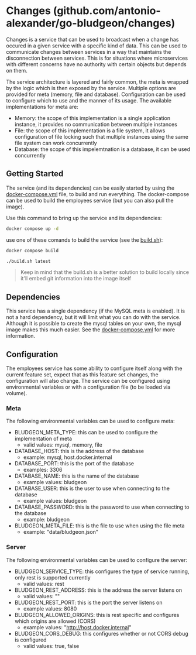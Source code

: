 # Changes (github.com/antonio-alexander/go-bludgeon/changes)

Changes is a service that can be used to broadcast when a change has occured in a given service with a specific kind of data. This can be used to communicate changes between services in a way that maintains the disconnection between services. This is for situations where microservices with different concerns have no authority with certain objects but depends on them.

The service architecture is layered and fairly common, the meta is wrapped by the logic which is then exposed by the service. Multiple options are provided for meta (memory, file and database). Configuration can be used to configure which to use and the manner of its usage. The available implementations for meta are:

- Memory: the scope of this implementation is a single application instance, it provides no communication between multiple instances
- File: the scope of this implementation is a file system, it allows configuration of file locking such that multiple instances using the same file system can work concurrently
- Database: the scope of this impelemtnation is a database, it can be used concurrently

## Getting Started

The service (and its dependencies) can be easily started by using the [docker-compose.yml](./docker-compose.yml) file, to build and run everything. The docker-compose can be used to build the employees service (but you can also pull the image).

Use this command to bring up the service and its dependencies:

```sh
docker compose up -d
```

use one of these comands to build the service (see the [build.sh](./build.sh)):

```sh
docker compose build
```

```sh
./build.sh latest
```

> Keep in mind that the build.sh is a better solution to build locally since it'll embed git information into the image itself

## Dependencies

This service has a single dependency (if the MySQL meta is enabled). It is not a hard dependency, but it will limit what you can do with the service. Although it is possible to create the mysql tables on your own, the mysql image makes this much easier. See the [docker-compose.yml](./docker-compose.yml) for more information.

## Configuration

The employees service has some ability to configure itself along with the current feature set, expect that as this feature set changes, the configuration will also change. The service can be configured using environmental variables or with a configuration file (to be loaded via volume).

### Meta

The following environmental variables can be used to configure meta:

- BLUDGEON_META_TYPE: this can be used to configure the implementation of meta
  - valid values: mysql, memory, file
- DATABASE_HOST: this is the address of the database
  - example: mysql, host.docker.internal
- DATABASE_PORT: this is the port of the database
  - examples: 3306
- DATABASE_NAME: this is the name of the database
  - example values: bludgeon
- DATABASE_USER: this is the user to use when connecting to the database
  - example values: bludgeon
- DATABASE_PASSWORD: this is the password to use when connecting to the database
  - example: bludgeon
- BLUDGEON_META_FILE: this is the file to use when using the file meta
  - example: "data/bludgeon.json"

### Server

The following environmental variables can be used to configure the server:

- BLUDGEON_SERVICE_TYPE: this configures the type of service running, only rest is supported currently
  - valid values: rest
- BLUDGEON_REST_ADDRESS: this is the address the server listens on
  - valid values: ""
- BLUDGEON_REST_PORT: this is the port the server listens on
  - example values: 8080
- BLUDGEON_ALLOWED_ORIGINS: this is rest specific and configures which origins are allowed (CORS)
  - example values: "http://host.docker.internal"
- BLUDGEON_CORS_DEBUG: this configures whether or not CORS debug is configured
  - valid values: true, false
